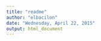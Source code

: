 ```yaml
---
title: "readme"
author: "elbacilon"
date: "Wednesday, April 22, 2015"
output: html_document
---
```



